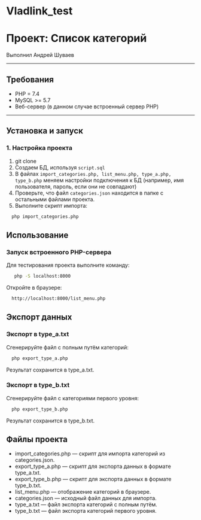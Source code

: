 # Vladlink_test
# Проект: Список категорий

Выполнил Андрей Шуваев

---

## Требования
- PHP = 7.4
- MySQL >= 5.7
- Веб-сервер (в данном случае встроенный сервер PHP)

---

## Установка и запуск

### 1. Настройка проекта
1. git clone
2. Создаем БД, используя `script.sql`
3. В файлах `import_categories.php, list_menu.php, type_a.php, type_b.php` меняем настройки подключения к БД (например, имя пользователя, пароль, если они не совпадают)
4. Проверьте, что файл `categories.json` находится в папке с остальными файлами проекта.
5. Выполните скрипт импорта: 
```bash
  php import_categories.php
```

## Использование

### Запуск встроенного PHP-сервера

Для тестирования проекта выполните команду:

```bash
   php -S localhost:8000
```
Откройте в браузере:

```bash
  http://localhost:8000/list_menu.php
```

## Экспорт данных

### Экспорт в type_a.txt

Сгенерируйте файл с полным путём категорий:

```bash
  php export_type_a.php
```

Результат сохранится в type_a.txt.

### Экспорт в type_b.txt

Сгенерируйте файл с категориями первого уровня:

```bash
  php export_type_b.php
```
Результат сохранится в type_b.txt.


## Файлы проекта

* import_categories.php — скрипт для импорта категорий из categories.json.
* export_type_a.php — скрипт для экспорта данных в формате type_a.txt.
* export_type_b.php — скрипт для экспорта данных в формате type_b.txt.
* list_menu.php — отображение категорий в браузере.
* categories.json — исходный файл данных для импорта.
* type_a.txt — файл экспорта категорий с полным путём.
* type_b.txt — файл экспорта категорий первого уровня.




